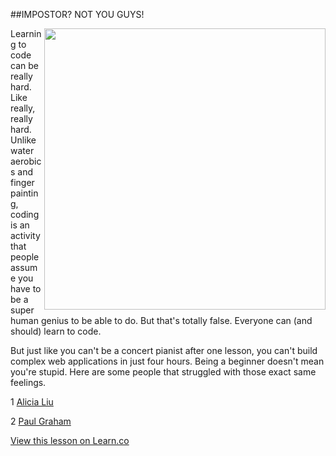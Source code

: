 

##IMPOSTOR? NOT YOU GUYS!

<img src="https://s3.amazonaws.com/after-school-assets/imposter.png" width="450" align="right">
Learning to code can be really hard. Like really, really hard. Unlike water aerobics and finger painting, coding is an activity that people assume you have to be a super human genius to be able to do. But that's totally false. Everyone can (and should) learn to code.

But just like you can't be a concert pianist after one lesson, you can't build complex web applications in just four hours. Being a beginner doesn't mean you're stupid. Here are some people that struggled with those exact same feelings.

1 [Alicia Liu]( https://medium.com/@aliciatweet/overcoming-impostor-syndrome-bdae04e46ec5)

2 [Paul Graham](http://www.paulgraham.com/hp.html)

<a href='https://learn.co/lessons/hs-ruby-intro-keeping-it-real' data-visibility='hidden'>View this lesson on Learn.co</a>
